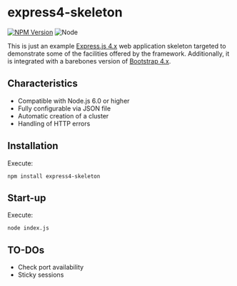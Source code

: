 express4-skeleton
=================

[![NPM Version][npm-image]][npm-url]
![Node][node-version]

This is just an example [Express.js 4.x][express] web
application skeleton targeted to demonstrate some of the facilities offered
by the framework. Additionally, it is integrated with a barebones version of
[Bootstrap 4.x][bootstrap].

## Characteristics

- Compatible with Node.js 6.0 or higher
- Fully configurable via JSON file
- Automatic creation of a cluster
- Handling of HTTP errors

## Installation

Execute:

```shell
npm install express4-skeleton
```

## Start-up

Execute:

```shell
node index.js
```

## TO-DOs

- Check port availability
- Sticky sessions

[bootstrap]: https://getbootstrap.com/
[express]: http://expressjs.com/
[node-version]: https://img.shields.io/badge/node-6.9.1-orange.svg?style=flat-square
[npm-image]: https://img.shields.io/badge/npm-3.10.8-blue.svg?style=flat-square
[npm-url]: https://www.npmjs.com/package/express4-skeleton